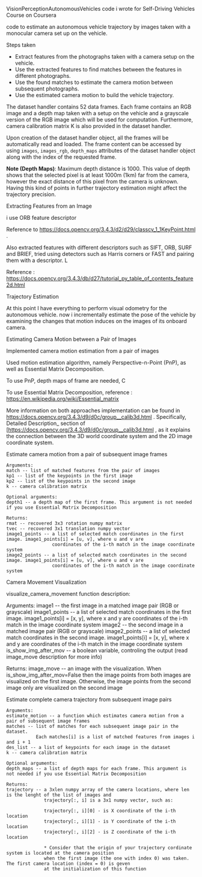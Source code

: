   VisionPerceptionAutonomousVehicles
code i wrote for Self-Driving Vehicles Course on Coursera 


  code to estimate an autonomous vehicle trajectory by images taken with a monocular camera set up on the vehicle.
  
  
  Steps taken
  - Extract  features from the photographs  taken with a camera setup on the vehicle.
  - Use the extracted features to find matches between the features in different photographs.
  - Use the found matches to estimate the camera motion between subsequent photographs. 
  - Use the estimated camera motion to build the vehicle trajectory.


  The dataset handler contains 52 data frames. Each frame contains an RGB image and a depth map taken with a setup on the vehicle and a grayscale version of the RGB image which will be used for computation. Furthermore, camera calibration matrix K is also provided in the dataset handler.
  
  Upon creation of the dataset handler object, all the frames will be automatically read and loaded. The frame content can be accessed by using `images`, `images_rgb`, `depth_maps` attributes of the dataset handler object along with the index of the requested frame. 

  **Note (Depth Maps)**: Maximum depth distance is 1000. This value of depth shows that the selected pixel is at least 1000m (1km) far from the camera, however the exact distance of this pixel from the camera is unknown. Having this kind of points in further trajectory estimation might affect the trajectory precision.

 
  Extracting Features from an Image
  
  i use ORB feature descriptor  
  
  
  Reference to https://docs.opencv.org/3.4.3/d2/d29/classcv_1_1KeyPoint.html
  .
  
  Also extracted features with different descriptors such as SIFT, ORB, SURF and BRIEF, tried using detectors such as Harris corners or FAST and pairing them with a descriptor. L

  Reference : https://docs.opencv.org/3.4.3/db/d27/tutorial_py_table_of_contents_feature2d.html


  
  Trajectory Estimation
  
  At this point I have everything to perform visual odometry for the autonomous vehicle. now i incrementally estimate the pose of the vehicle by examining the changes that motion induces on the images of its onboard camera.
  
  

  Estimating Camera Motion between a Pair of Images
  
  Implemented camera motion estimation from a pair of images 

  Used motion estimation algorithm, namely Perspective-n-Point (PnP), as well as Essential Matrix Decomposition.
  
  To use PnP, depth maps of frame are needed, C


  To use Essential Matrix Decomposition, reference : https://en.wikipedia.org/wiki/Essential_matrix
  
  More information on both approaches implementation can be found in https://docs.opencv.org/3.4.3/d9/d0c/group__calib3d.html . Specifically, Detailed Description_ section of [https://docs.opencv.org/3.4.3/d9/d0c/group__calib3d.html , as it explains the connection between the 3D world coordinate system and the 2D image coordinate system.
  
  


  Estimate camera motion from a pair of subsequent image frames

    Arguments:
    match -- list of matched features from the pair of images
    kp1 -- list of the keypoints in the first image
    kp2 -- list of the keypoints in the second image
    k -- camera calibration matrix 
    
    Optional arguments:
    depth1 -- a depth map of the first frame. This argument is not needed if you use Essential Matrix Decomposition

    Returns:
    rmat -- recovered 3x3 rotation numpy matrix
    tvec -- recovered 3x1 translation numpy vector
    image1_points -- a list of selected match coordinates in the first image. image1_points[i] = [u, v], where u and v are 
                     coordinates of the i-th match in the image coordinate system
    image2_points -- a list of selected match coordinates in the second image. image1_points[i] = [u, v], where u and v are 
                     coordinates of the i-th match in the image coordinate system
               


    
    
  Camera Movement Visualization

  visualize_camera_movement function description:
  

  Arguments:
  image1 -- the first image in a matched image pair (RGB or grayscale)
  image1_points -- a list of selected match coordinates in the first image. image1_points[i] = [x, y], where x and y are 
                   coordinates of the i-th match in the image coordinate system
  image2 -- the second image in a matched image pair (RGB or grayscale)
  image2_points -- a list of selected match coordinates in the second image. image1_points[i] = [x, y], where x and y are 
                   coordinates of the i-th match in the image coordinate system
  is_show_img_after_mov -- a boolean variable, controling the output (read image_move description for more info) 
  
  Returns:
  image_move -- an image with the visualization. When is_show_img_after_mov=False then the image points from both images are visualized on the first image. Otherwise, the image points from the second image only are visualized on the second image
  

  Estimate complete camera trajectory from subsequent image pairs

    Arguments:
    estimate_motion -- a function which estimates camera motion from a pair of subsequent image frames
    matches -- list of matches for each subsequent image pair in the dataset. 
               Each matches[i] is a list of matched features from images i and i + 1
    des_list -- a list of keypoints for each image in the dataset
    k -- camera calibration matrix 
    
    Optional arguments:
    depth_maps -- a list of depth maps for each frame. This argument is not needed if you use Essential Matrix Decomposition

    Returns:
    trajectory -- a 3xlen numpy array of the camera locations, where len is the lenght of the list of images and   
                  trajectory[:, i] is a 3x1 numpy vector, such as:
                  
                  trajectory[:, i][0] - is X coordinate of the i-th location
                  trajectory[:, i][1] - is Y coordinate of the i-th location
                  trajectory[:, i][2] - is Z coordinate of the i-th location
                  
                  * Consider that the origin of your trajectory cordinate system is located at the camera position 
                  when the first image (the one with index 0) was taken. The first camera location (index = 0) is geven 
                  at the initialization of this function
